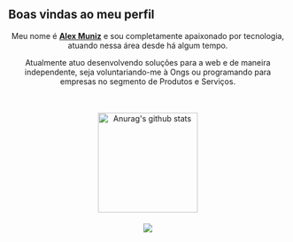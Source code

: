 <p align="center"><h2><strong>Boas vindas ao meu perfil</strong></h2></p>

<p align="center">Meu nome é <a href="https://www.linkedin.com/in/axuniz/"><strong>Alex Muniz</strong></a> e sou completamente apaixonado por tecnologia, atuando nessa área desde há algum tempo.</p>
<p align="center">Atualmente atuo desenvolvendo soluções para a web e de maneira independente, seja voluntariando-me à Ongs ou programando para empresas no segmento de Produtos e Serviços.</p><br><br>
<div align="center">
<img height="180cm" src="https://github-readme-stats.vercel.app/api?username=lekoeme&show_icons=true&include_all_commits=true&theme=dark&hide_border=true" alt="Anurag's github stats"/></a> <a href="https://github.com/anuraghazra/github-readme-stats"><br><br>

<img align="center" src="https://github-readme-stats.vercel.app/api/top-langs/?username=lekoeme&layout=compact&theme=dark&hide_border=true"/>
</div>

<!--
**lekoeme/lekoeme** is a ✨ _special_ ✨ repository because its `README.md` (this file) appears on your GitHub profile.

Here are some ideas to get you started:

- 🔭 I’m currently working on ...
- 🌱 I’m currently learning ...
- 👯 I’m looking to collaborate on ...
- 🤔 I’m looking for help with ...
- 💬 Ask me about ...
- 📫 How to reach me: ...
- 😄 Pronouns: ...
- ⚡ Fun fact: ...
-->

